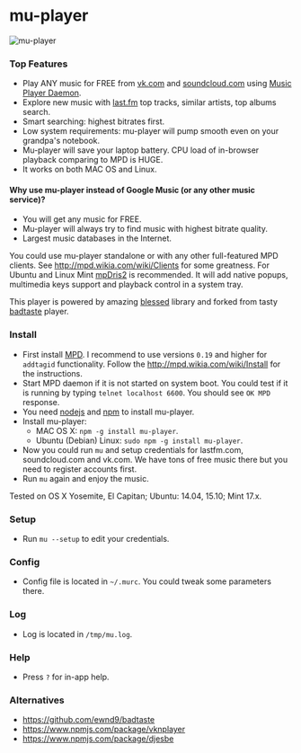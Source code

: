 # mu-player

![mu-player](https://raw.githubusercontent.com/mink0/mu-player/master/screenshot.png)

### Top Features

  - Play ANY music for FREE from [vk.com](http://vk.com/) and [soundcloud.com](http://soundcloud.com/) using [Music Player Daemon](http://www.musicpd.org/).
  - Explore new music with [last.fm](http://lastfm.com/) top tracks, similar artists, top albums search.
  - Smart searching: highest bitrates first.
  - Low system requirements: mu-player will pump smooth even on your grandpa's notebook.
  - Mu-player will save your laptop battery. CPU load of in-browser playback comparing to MPD is HUGE.
  - It works on both MAC OS and Linux.

#### Why use mu-player instead of Google Music (or any other music service)?
  - You will get any music for FREE.
  - Mu-player will always try to find music with highest bitrate quality.
  - Largest music databases in the Internet.

You could use mu-player standalone or with any other full-featured MPD clients. See http://mpd.wikia.com/wiki/Clients for some greatness. For Ubuntu and Linux Mint [mpDris2](https://github.com/eonpatapon/mpDris2) is recommended. It will add native popups, multimedia keys support and playback control in a system tray.

This player is powered by amazing [blessed](https://github.com/chjj/blessed) library and forked from tasty [badtaste](https://github.com/ewnd9/badtaste) player.

### Install
  * First install [MPD](http://www.musicpd.org/). I recommend to use versions `0.19` and higher for `addtagid` functionality. Follow the http://mpd.wikia.com/wiki/Install for the instructions.
  * Start MPD daemon if it is not started on system boot. You could test if it is running by typing `telnet localhost 6600`. You should see `OK MPD` response.
  * You need [nodejs](https://nodejs.org/) and [npm](https://www.npmjs.com/) to install mu-player.
  * Install mu-player:
    - MAC OS X: `npm -g install mu-player`.
    - Ubuntu (Debian) Linux: `sudo npm -g install mu-player`.
  * Now you could run `mu` and setup credentials for lastfm.com, soundcloud.com and vk.com. We have tons of free music there but you need to register accounts first.
  * Run `mu` again and enjoy the music.

Tested on OS X Yosemite, El Capitan; Ubuntu: 14.04, 15.10; Mint 17.x.

### Setup
  * Run `mu --setup` to edit your credentials.

### Config
  * Config file is located in `~/.murc`. You could tweak some parameters there.

### Log
  * Log is located in `/tmp/mu.log`.

### Help
  * Press `?` for in-app help.

### Alternatives
- https://github.com/ewnd9/badtaste
- https://www.npmjs.com/package/vknplayer
- https://www.npmjs.com/package/djesbe

